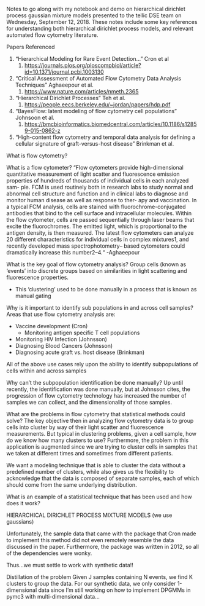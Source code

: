 Notes to go along with my notebook and demo on hierarchical dirichlet process gaussian mixture models presented to the tellic DSE team on Wednesday, September 12, 2018. These notes include some key references for understanding both hierarchical dirichlet process models, and relevant automated flow cytometry literature.


Papers Referenced
1. “Hierarchical Modeling for Rare Event Detection…” Cron et al
    1. https://journals.plos.org/ploscompbiol/article?id=10.1371/journal.pcbi.1003130 
2. “Critical Assessment of Automated Flow Cytometry Data Analysis Techniques” Aghaeepour et al. 
    1. https://www.nature.com/articles/nmeth.2365 
3. “Hierarchical Dirichlet Processes” Teh et al.
    1. https://people.eecs.berkeley.edu/~jordan/papers/hdp.pdf 
4. “BayesFlow: latent modeling of flow cytometry cell populations” Johnsoon et al.
    1. https://bmcbioinformatics.biomedcentral.com/articles/10.1186/s12859-015-0862-z 
5. “High-content flow cytometry and temporal data analysis for defining a cellular signature of graft-versus-host disease” Brinkman et al.

What is flow cytometry?

What is a flow cytometer?
“Flow cytometers provide high-dimensional quantitative measurement of light scatter and fluorescence emission properties of hundreds of thousands of individual cells in each analyzed sam- ple. FCM is used routinely both in research labs to study normal and abnormal cell structure and function and in clinical labs to diagnose and monitor human disease as well as response to ther- apy and vaccination. In a typical FCM analysis, cells are stained with fluorochrome-conjugated antibodies that bind to the cell surface and intracellular molecules. Within the flow cytometer, cells are passed sequentially through laser beams that excite the fluorochromes. The emitted light, which is proportional to the antigen density, is then measured. The latest flow cytometers can analyze 20 different characteristics for individual cells in complex mixtures1, and recently developed mass spectrophotometry– based cytometers could dramatically increase this number2–4.“ -Aghaeepour

What is the key goal of flow cytometry analysis?
Group cells (known as ‘events’ into discrete groups based on similarities in light scattering and fluorescence properties.
- This ‘clustering’ used to be done manually in a process that is known as manual gating

Why is it important to identify sub populations in and across cell samples?
Areas that use flow cytometry analysis are:
- Vaccine development (Cron)
    - Monitoring antigen specific T cell populations
- Monitoring HIV Infection (Johnsson)
- Diagnosing Blood Cancers (Johnsson)
- Diagnosing acute graft vs. host disease (Brinkman)

All of the above use cases rely upon the ability to identify subpopulations of cells within and across samples

Why can’t the subpopulation identification be done manually?
Up until recently, the identification was done manually, but at Johnsson cites, the progression of flow cytometry technology has increased the number of samples we can collect, and the dimensionality of those samples.

What are the problems in flow cytometry that statistical methods could solve?
The key objective then in analyzing flow cytometry data is to group cells into cluster by way of their light scatter and fluorescence measurements. But typical in clustering problems, given a cell sample, how do we know how many clusters to use? Furthermore, the problem in this application is augmented since we are trying to cluster cells in samples that we taken at different times and sometimes from different patients. 

We want a modeling technique that is able to cluster the data without a predefined number of clusters, while also gives us the flexibility to acknowledge that the data is composed of separate samples, each of which should come from the same underlying distribution.

What is an example of a statistical technique that has been used and how does it work?

HIERARCHICAL DIRICHLET PROCESS MIXTURE MODELS (we use gaussians)

Unfortunately, the sample data that came with the package that Cron made to implement this method did not even remotely resemble the data discussed in the paper. Furthermore, the package was written in 2012, so all of the dependencies were wonky.

Thus…we must settle to work with synthetic data!!

Distillation of the problem
Given J samples containing N events, we find K clusters to group the data. For our synthetic data, we only consider 1-dimensional data since I’m still working on how to implement DPGMMs in pymc3 with multi-dimensional data…